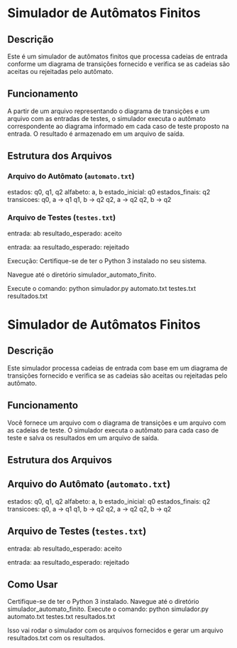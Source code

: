 # Simulador de Autômatos Finitos

## Descrição
Este é um simulador de autômatos finitos que processa cadeias de entrada conforme um diagrama de transições fornecido e verifica se as cadeias são aceitas ou rejeitadas pelo autômato.

## Funcionamento
A partir de um arquivo representando o diagrama de transições e um arquivo com as entradas de testes, o simulador executa o autômato correspondente ao diagrama informado em cada caso de teste proposto na entrada. O resultado é armazenado em um arquivo de saída.

## Estrutura dos Arquivos
### Arquivo do Autômato (`automato.txt`)

estados: q0, q1, q2
alfabeto: a, b
estado_inicial: q0
estados_finais: q2
transicoes:
q0, a -> q1
q1, b -> q2
q2, a -> q2
q2, b -> q2

### Arquivo de Testes (`testes.txt`)

entrada: ab
resultado_esperado: aceito

entrada: aa
resultado_esperado: rejeitado

Execução:
Certifique-se de ter o Python 3 instalado no seu sistema.

Navegue até o diretório simulador_automato_finito.

Execute o comando: python simulador.py automato.txt testes.txt resultados.txt

# Simulador de Autômatos Finitos

## Descrição
Este simulador processa cadeias de entrada com base em um diagrama de transições fornecido e verifica se as cadeias são aceitas ou rejeitadas pelo autômato.

## Funcionamento
Você fornece um arquivo com o diagrama de transições e um arquivo com as cadeias de teste. O simulador executa o autômato para cada caso de teste e salva os resultados em um arquivo de saída.

## Estrutura dos Arquivos
## Arquivo do Autômato (`automato.txt`)
estados: q0, q1, q2
alfabeto: a, b
estado_inicial: q0
estados_finais: q2
transicoes:
q0, a -> q1
q1, b -> q2
q2, a -> q2
q2, b -> q2

## Arquivo de Testes (`testes.txt`)
entrada: ab
resultado_esperado: aceito

entrada: aa
resultado_esperado: rejeitado

## Como Usar
Certifique-se de ter o Python 3 instalado.
Navegue até o diretório simulador_automato_finito.
Execute o comando: python simulador.py automato.txt testes.txt resultados.txt

Isso vai rodar o simulador com os arquivos fornecidos e gerar um arquivo resultados.txt com os resultados.